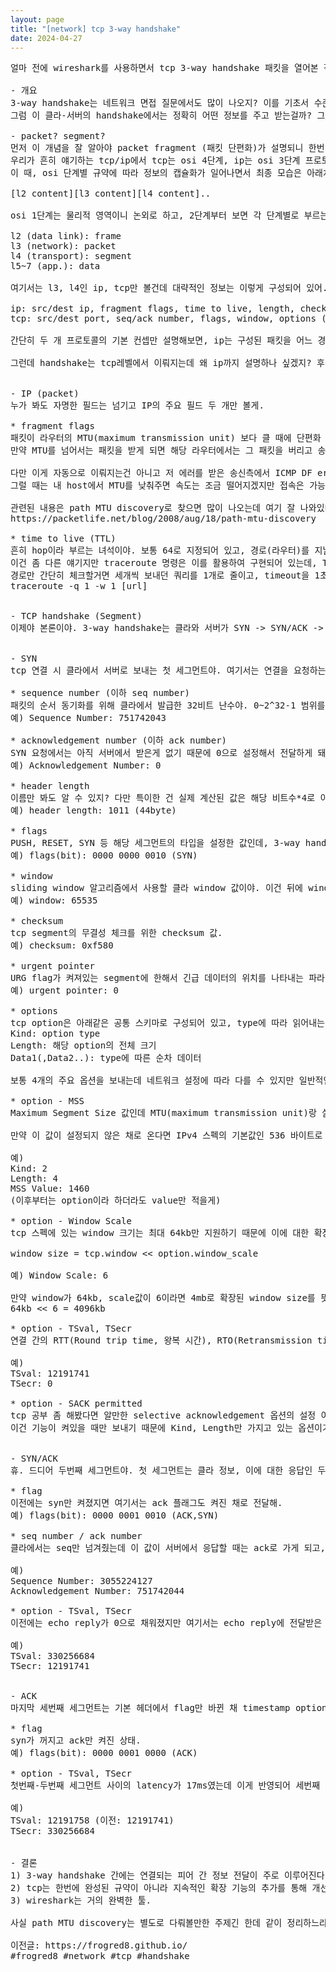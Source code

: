 ```yaml
---
layout: page
title: "[network] tcp 3-way handshake"
date: 2024-04-27
---
```


<pre>
얼마 전에 wireshark를 사용하면서 tcp 3-way handshake 패킷을 열어본 적이 있는데 생각보다 재미있는게 많아서 공부한 내용을 정리해봤어.

- 개요
3-way handshake는 네트워크 면접 질문에서도 많이 나오지? 이를 기초서 수준으로 설명하면 '클라-서버 연결을 위해 서로 주고 받는 최초 3개의 패킷' 정도로 표현할 수 있을거야. 여기서 조금 더 아는 사람은 SYN->SYN/ACK->ACK 타입 패킷이라고 설명하는 사람도 있어.
그럼 이 클라-서버의 handshake에서는 정확히 어떤 정보를 주고 받는걸까? 그냥 살아있는지 핑퐁치고 끝나진 않을거잖아? 이걸 하나씩 알아볼거야.

- packet? segment?
먼저 이 개념을 잘 알아야 packet fragment (패킷 단편화)가 설명되니 한번 짚고 갈게.
우리가 흔히 얘기하는 tcp/ip에서 tcp는 osi 4단계, ip는 osi 3단계 프로토콜을 말해. (NIC는 2단계)
이 때, osi 단계별 규약에 따라 정보의 캡슐화가 일어나면서 최종 모습은 아래처럼 하나의 데이터로 오게 되는데 이를 header 정보를 통한 역캡슐화로 단계별 실제 정보를 가져올 수 있어

[l2 content][l3 content][l4 content]..

osi 1단계는 물리적 영역이니 논외로 하고, 2단계부터 보면 각 단계별로 부르는 정보 단위가 서로 달라. 나중에 이게 좀 헷갈리니까 레이어 간 부르는 명칭을 잘 기억해둬야 해.

l2 (data link): frame
l3 (network): packet
l4 (transport): segment
l5~7 (app.): data

여기서는 l3, l4인 ip, tcp만 볼건데 대략적인 정보는 이렇게 구성되어 있어.

ip: src/dest ip, fragment flags, time to live, length, checksum..
tcp: src/dest port, seq/ack number, flags, window, options (mss, sack..)

간단히 두 개 프로토콜의 기본 컨셉만 설명해보면, ip는 구성된 패킷을 어느 경로로 보낼건지 path finding을 위한 정보가 있고, tcp는 전송받은 세그먼트의 유효성과 순서를 관리하여 정보를 재구성하는데 필요한 정보들이라고 보면 돼.

그런데 handshake는 tcp레벨에서 이뤄지는데 왜 ip까지 설명하나 싶겠지? 후술할 tcp.options 중에 mss에 대한 설명 시 이런 토막 지식도 필요해서 간단히 넣어봤어. 우선 IP 정보에 대해 설명하고, 이후에 tcp handshake를 알아볼거야.


- IP (packet)
누가 봐도 자명한 필드는 넘기고 IP의 주요 필드 두 개만 볼게.

* fragment flags
패킷이 라우터의 MTU(maximum transmission unit) 보다 클 때에 단편화 할건지 알려주는 flag값이야. DF(don't flagment)가 설정되어 있으면 단편화 처리를 하지 않게 돼.
만약 MTU를 넘어서는 패킷을 받게 되면 해당 라우터에서는 그 패킷을 버리고 송신자에게 ICMP(internet control message protocol)로 can't fragment 에러와 함께 현재 라우터의 MTU를 보내게 돼. 저 값에 맞춰서 다시 보내라는거지.

다만 이게 자동으로 이뤄지는건 아니고 저 에러를 받은 송신측에서 ICMP DF error 처리 정책에 따라 달렸어. 그래서 vpn을 사용할 때 가끔 특정 서버로 접속되지 않거나 패킷 전송이 실패하는 이유가 MTU를 넘어서는 패킷에 DF가 설정되어서 해당 서버에서 ICMP 에러를 보내지 않는 정책으로 되어있거나, 보냈다 하더라도 이걸 받아온 vpn측 서버에서 재처리하지 않아서 그럴 수 있어.
그럴 때는 내 host에서 MTU를 낮춰주면 속도는 조금 떨어지겠지만 접속은 가능할 수 있으니 우회해서 한 번 시도해 봐.

관련된 내용은 path MTU discovery로 찾으면 많이 나오는데 여기 잘 나와있더라.
https://packetlife.net/blog/2008/aug/18/path-mtu-discovery

* time to live (TTL)
흔히 hop이라 부르는 녀석이야. 보통 64로 지정되어 있고, 경로(라우터)를 지날 때마다 1씩 줄어드는데 0이 되면 해당 패킷은 폐기되고 송신자에게 ICMP time exceeded 에러를 반환하도록 되어 있어.
이건 좀 다른 얘기지만 traceroute 명령은 이를 활용하여 구현되어 있는데, TTL 1부터 순차대로 ICMP echo request를 요청하면 time exceeded 에러를 받으면 TTL을 하나 더해서 다시 요청하는 방식으로 쭉 경로를 스캔하면서 라우터 응답 속도를 측정하는 방식이야. 다만 방화벽이나 내부 라우터 설정으로 외부 ICMP에 응답하지 않도록 되어있다면 timeout나면서 * 로 나오는 경로도 있고 그래.
경로만 간단히 체크할거면 세개씩 보내던 쿼리를 1개로 줄이고, timeout을 1초로 해놓으면 조금 낫더라.
traceroute -q 1 -w 1 [url]


- TCP handshake (Segment)
이제야 본론이야. 3-way handshake는 클라와 서버가 SYN -> SYN/ACK -> ACK 순서로 주고받는데 순차적으로 어떤 정보가 오가는지 하나씩 확인해볼거야.


- SYN
tcp 연결 시 클라에서 서버로 보내는 첫 세그먼트야. 여기서는 연결을 요청하는 클라 정보를 보내고 있어.

* sequence number (이하 seq number)
패킷의 순서 동기화를 위해 클라에서 발급한 32비트 난수야. 0~2^32-1 범위를 가지고 있고, 추후에 그 범위를 넘게 되면 0으로 순환하게 돼. 이건 뒤에 나올 acknowledgement number도 동일한 룰을 가지고 있어.
예) Sequence Number: 751742043

* acknowledgement number (이하 ack number)
SYN 요청에서는 아직 서버에서 받은게 없기 때문에 0으로 설정해서 전달하게 돼.
예) Acknowledgement Number: 0

* header length
이름만 봐도 알 수 있지? 다만 특이한 건 실제 계산된 값은 해당 비트수*4로 이뤄지기 때문에 4비트만 할당되었지만 최대 60바이트까지 표현할 수 있어. 아래 예시는 이진수야.
예) header length: 1011 (44byte)

* flags
PUSH, RESET, SYN 등 해당 세그먼트의 타입을 설정한 값인데, 3-way handshake의 최초 두 개 세그먼트에서만 SYN 플래그를 활성화시켜서 보내고 있어. wireshark에서 볼거면 필터에 tcp.flags.syn==1 로 넣어보면 SYN, SYN/ACK 두 개만 나와서 찾아보기 편해.
예) flags(bit): 0000 0000 0010 (SYN)

* window
sliding window 알고리즘에서 사용할 클라 window 값이야. 이건 뒤에 window scale에서 조금 더 볼거야.
예) window: 65535

* checksum
tcp segment의 무결성 체크를 위한 checksum 값.
예) checksum: 0xf580

* urgent pointer
URG flag가 켜져있는 segment에 한해서 긴급 데이터의 위치를 나타내는 파라미터래. 처음보는거라 뭔가 했더니 범용적으로 사용하진 않는다고 하네.
예) urgent pointer: 0

* options
tcp option은 아래같은 공통 스키마로 구성되어 있고, type에 따라 읽어내는 데이터 개수가 달라.
Kind: option type
Length: 해당 option의 전체 크기
Data1(,Data2..): type에 따른 순차 데이터

보통 4개의 주요 옵션을 보내는데 네트워크 설정에 따라 다를 수 있지만 일반적인 케이스로 알아볼게.

* option - MSS
Maximum Segment Size 값인데 MTU(maximum transmission unit)랑 살짝 다른게 MTU는 네트워크 레이어 단에서의 최대 패킷 사이즈(보통 1500)를 나타내고, MSS는 MTU에서 IP header(20)+TCP header(20)를 뺀 최대 세그먼트 사이즈(보통 1460)을 말해.

만약 이 값이 설정되지 않은 채로 온다면 IPv4 스펙의 기본값인 536 바이트로 설정되어 전송 효율이 낮아질 수 있어. 왜냐하면 연결하는 호스트 간에 설정된 MSS 중에서 가장 낮은 값으로 통신하게 되어있거든. (IPv6 기본값은 1220)

예)
Kind: 2
Length: 4
MSS Value: 1460
(이후부터는 option이라 하더라도 value만 적을게)

* option - Window Scale
tcp 스펙에 있는 window 크기는 최대 64kb만 지원하기 때문에 이에 대한 확장이 필요했는데 이미 정해진 필드를 바꾸기는 상당히 힘든 일이야. 그래서 rfc 1072에서 제안되었고, tcp 확장 옵션에 window scale 옵션이 추가되는데 이 값만큼 window 값을 2^n을 곱해서 적용하게 돼. (일반적인 shift 연산)

window size = tcp.window << option.window_scale

예) Window Scale: 6

만약 window가 64kb, scale값이 6이라면 4mb로 확장된 window size를 뜻한다는 걸 알 수 있어.
64kb << 6 = 4096kb

* option - TSval, TSecr
연결 간의 RTT(Round trip time, 왕복 시간), RTO(Retransmission timeout, 재전송 만료시간) 측정을 위해 사용하는데, 혼잡 제어나 여러 판단의 근거가 되는 데이터라고 보면 돼. 여기서는 연결을 요청한 클라의 Timestamp value만 넘어왔고, 서버에서 보낼 때 Timestamp echo reply를 채우게 될거야.

예) 
TSval: 12191741
TSecr: 0

* option - SACK permitted
tcp 공부 좀 해봤다면 알만한 selective acknowledgement 옵션의 설정 여부야. tcp에서는 하나의 큰 데이터가 여러 개의 세그먼트로 분리되어 도착할 때 중간에 유실된 세그먼트가 있으면 그 부분부터 다시 받는게 기본 구현이야. 이를 재요청 시에 이미 받은 세그먼트 정보를 같이 전달해서 누락된 세그먼트만 받아오는 기능이 rfc 1072에 추가되었는데 이게 sack야.
이건 기능이 켜있을 때만 보내기 때문에 Kind, Length만 가지고 있는 옵션이기도 해.


- SYN/ACK
휴. 드디어 두번째 세그먼트야. 첫 세그먼트는 클라 정보, 이에 대한 응답인 두번째 세그먼트는 서버 정보가 채워져서 서로 연결 정보를 전달한다고 보면 돼. 보내는 정보는 이전과 거의 동일한데 추가된 값의 의미만 조금 더 알아볼거야.

* flag
이전에는 syn만 켜졌지면 여기서는 ack 플래그도 켜진 채로 전달해.
예) flags(bit): 0000 0001 0010 (ACK,SYN)

* seq number / ack number
클라에서는 seq만 넘겨줬는데 이 값이 서버에서 응답할 때는 ack로 가게 되고, 서버에서도 seq를 난수로 채워서 넘겨주게 돼. 이 때, 값이 증가하는 규칙은 세그먼트 크기만큼 더해져서 전달하는데 예외적으로 최초 3-way handshake 에서는 +1씩 더해진 값이 전달되고 있어.

예)
Sequence Number: 3055224127
Acknowledgement Number: 751742044

* option - TSval, TSecr
이전에는 echo reply가 0으로 채워졌지만 여기서는 echo reply에 전달받은 클라 timestamp value가 설정되고, timestamp value에는 서버 값을 채워서 전달해.

예) 
TSval: 330256684
TSecr: 12191741


- ACK
마지막 세번째 세그먼트는 기본 헤더에서 flag만 바뀐 채 timestamp option(TSval, TSecr)만 전달하고 있어.

* flag
syn가 꺼지고 ack만 켜진 상태.
예) flags(bit): 0000 0001 0000 (ACK)

* option - TSval, TSecr
첫번째-두번째 세그먼트 사이의 latency가 17ms였는데 이게 반영되어 세번째 세그먼트에서 timestamp가 바뀐 걸 볼 수 있어.

예)
TSval: 12191758 (이전: 12191741)
TSecr: 330256684


- 결론
1) 3-way handshake 간에는 연결되는 피어 간 정보 전달이 주로 이루어진다.
2) tcp는 한번에 완성된 규약이 아니라 지속적인 확장 기능의 추가를 통해 개선된 결과물이다.
3) wireshark는 거의 완벽한 툴.

사실 path MTU discovery는 별도로 다뤄볼만한 주제긴 한데 같이 정리하느라 사족이 좀 많아진 것 같네. 가독성은 별로 안좋아졌지만 누군가 도움되는 사람은 있겠지.

이전글: https://frogred8.github.io/
#frogred8 #network #tcp #handshake